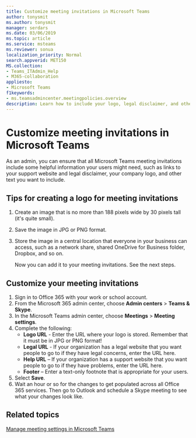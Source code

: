 ```yaml
---
title: Customize meeting invitations in Microsoft Teams
author: tonysmit
ms.author: tonysmit
manager: serdars
ms.date: 03/06/2019
ms.topic: article
ms.service: msteams
ms.reviewer: sonua 
localization_priority: Normal
search.appverid: MET150
MS.collection: 
- Teams_ITAdmin_Help
- M365-collaboration
appliesto: 
- Microsoft Teams
f1keywords: 
- ms.teamsadmincenter.meetingpolicies.overview
description: Learn how to include your logo, legal disclaimer, and other information in your meeting invitations.
---
```


# Customize meeting invitations in Microsoft Teams

As an admin, you can ensure that all Microsoft Teams meeting invitations include some helpful information your users might need, such as links to your support website and legal disclaimer, your company logo, and other text you want to include. 

## Tips for creating a logo for meeting invitations

1. Create an image that is no more than 188 pixels wide by 30 pixels tall (it's quite small).
2. Save the image in JPG or PNG format.
3. Store the image in a central location that everyone in your business can access, such as a network share, shared OneDrive for Business folder, Dropbox, and so on.

    Now you can add it to your meeting invitations. See the next steps.

## Customize your meeting invitations

1. Sign in to Office 365 with your work or school account.
2. From the Microsoft 365 admin center, choose **Admin centers** > **Teams & Skype**.
3. In the Microsoft Teams admin center, choose **Meetings** > **Meeting settings**.
4. Complete the following:
    - **Logo URL** - Enter the URL where your logo is stored. Remember that it must be in JPG or PNG format!
    - **Legal URL** - If your organization has a legal website that you want people to go to if they have legal concerns, enter the URL here.
    - **Help URL** – If your organization has a support website that you want people to go to if they have problems, enter the URL here.
    - **Footer** – Enter a text-only footnote that is appropriate for your users.
5.	Select **Save**.
6.	Wait an hour or so for the changes to get populated across all Office 365 services. Then go to Outlook and schedule a Skype meeting to see what your changes look like.

## Related topics

[Manage meeting settings in Microsoft Teams](meeting-settings-in-teams.md)
